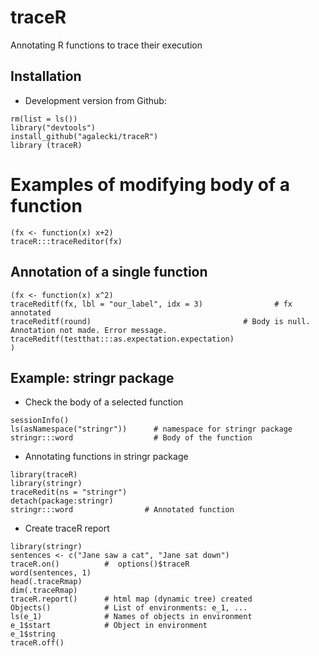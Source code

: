 # traceR
Annotating R functions to trace their execution

## Installation

* Development version from Github:
```
rm(list = ls())
library("devtools")
install_github("agalecki/traceR")
library (traceR)
```




# Examples of modifying body of a function

```
(fx <- function(x) x+2)
traceR:::traceReditor(fx)
```



## Annotation of a single function

```
(fx <- function(x) x^2)
traceReditf(fx, lbl = "our_label", idx = 3)                # fx annotated
traceReditf(round)                                  # Body is null. Annotation not made. Error message.
traceReditf(testthat:::as.expectation.expectation)                                 )
```

## Example: stringr package

* Check the body of a selected function 
```
sessionInfo()
ls(asNamespace("stringr"))      # namespace for stringr package
stringr:::word                  # Body of the function
```

* Annotating functions in stringr package
```
library(traceR)
library(stringr)
traceRedit(ns = "stringr")
detach(package:stringr)
stringr:::word                # Annotated function
```

* Create traceR report

```
library(stringr)
sentences <- c("Jane saw a cat", "Jane sat down")
traceR.on()          #  options()$traceR
word(sentences, 1)
head(.traceRmap)
dim(.traceRmap)
traceR.report()      # html map (dynamic tree) created
Objects()            # List of environments: e_1, ... 
ls(e_1)              # Names of objects in environment
e_1$start            # Object in environment 
e_1$string            
traceR.off()

```
